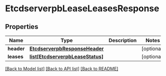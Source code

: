 # EtcdserverpbLeaseLeasesResponse

## Properties
Name | Type | Description | Notes
------------ | ------------- | ------------- | -------------
**header** | [**EtcdserverpbResponseHeader**](EtcdserverpbResponseHeader.md) |  | [optional] 
**leases** | [**list[EtcdserverpbLeaseStatus]**](EtcdserverpbLeaseStatus.md) |  | [optional] 

[[Back to Model list]](../README.md#documentation-for-models) [[Back to API list]](../README.md#documentation-for-api-endpoints) [[Back to README]](../README.md)


